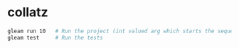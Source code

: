 # collatz

```sh
gleam run 10   # Run the project (int valued arg which starts the sequence)
gleam test     # Run the tests
```
